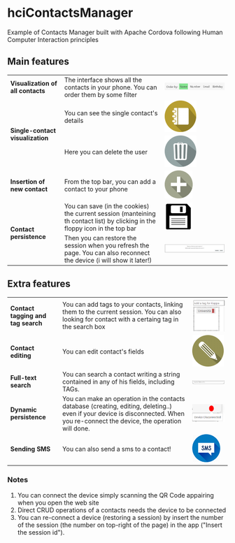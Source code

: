 # hciContactsManager
Example of Contacts Manager built with Apache Cordova following Human Computer Interaction principles

## Main features ##

<table>
    <tr>
        <td><b>Visualization of all contacts</b></td><td>The interface shows all the contacts in your phone. You can order them by some filter</td><td><img src="imgs/filters.png"/></td>
    </tr>
    <tr>
        <td rowspan="2"><b> Single-contact visualization</td><td>You can see the single contact's details</td><td><img src="imgs/details_btn.png"/></td>
    </tr>
    <tr><td>Here you can delete the user</td><td><img src="imgs/delete_user_btn.png"/></td></tr>
    <tr>
        <td><b>Insertion of new contact</b></td><td>From the top bar, you can add a contact to your phone</td><td><img src="imgs/add_contact_btn.png"/></td>
    </tr>
    <tr>
        <td rowspan="2"><b>Contact persistence</b></td><td>You can save (in the cookies) the current session (manteining th contact list) by clicking in the floppy icon in the top bar</td><td><img src="imgs/save_session.png"/></td>
    </tr>
    <tr><td>Then you can restore the session when you refresh the page. You can also reconnect the device (i will show it later!)</td><td><img src="imgs/restored.png"/></td></tr>
    <tr>
</table>

## Extra features ##

<table>
    <tr>
        <td><b>Contact tagging and tag search</b></td><td>You can add tags to your contacts, linking them to the current session. You can also looking for contact with a certaing tag in the search box</td><td><img src="imgs/tags.png"/></td>
    </tr>
    <tr>
        <td><b>Contact editing</b></td><td>You can edit contact's fields</td><td><img src="imgs/edit_btn.png"/></td>
    </tr>
    <tr>
        <td><b> Full-text search</b></td><td>You can search a contact writing a string contained in any of his fields, including TAGs.</td><td><img src="imgs/searchbar.png"/></td>
    </tr>
    <tr>
        <td><b>Dynamic persistence</b></td><td>You can make an operation in the contacts database (creating, editing, deleting..) even if your device is disconnected. When you re-connect the device, the operation will done. </td><td><img src="imgs/disconnected.png"/></td>
    </tr>
    <tr>
        <td><b>Sending SMS</b></td><td>You can also send a sms to a contact! </td><td><img src="imgs/sms.png"/></td>
    </tr>
</table>

### Notes ###
1. You can connect the device simply scanning the QR Code appairing when you open the web site
2. Direct CRUD operations of a contacts needs the device to be connected
3. You can re-connect a device (restoring a session) by insert the number of the session (the number on top-right of the page) in the app ("Insert the session id").

